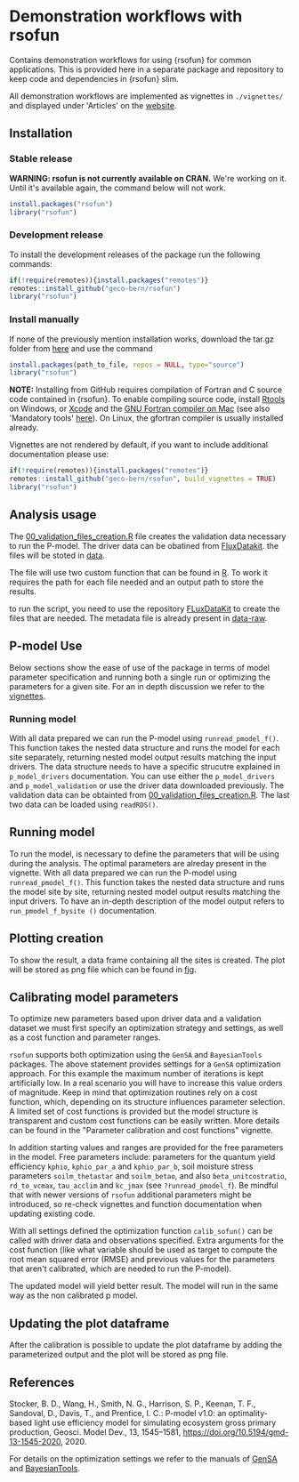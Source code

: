 # Demonstration workflows with rsofun

Contains demonstration workflows for using {rsofun} for common applications. This is provided here in a separate package and repository to keep code and dependencies in {rsofun} slim.

All demonstration workflows are implemented as vignettes in `./vignettes/` and displayed under 'Articles' on the [website](https://geco-bern.github.io/rsofun/articles/).

## Installation

### Stable release

**WARNING: rsofun is not currently available on CRAN.** We're working on it. Until it's available again, the command below will not work.

``` r
install.packages("rsofun")
library("rsofun")
```

### Development release

To install the development releases of the package run the following commands:

``` r
if(!require(remotes)){install.packages("remotes")}
remotes::install_github("geco-bern/rsofun")
library("rsofun")
```

### Install manually

If none of the previously mention installation works, download the tar.gz folder from [here](https://github.com/geco-bern/rsofun/releases/tag/v4.4) and use the command

``` r
install.packages(path_to_file, repos = NULL, type="source")
library("rsofun")
```

**NOTE:** Installing from GitHub requires compilation of Fortran and C source code contained in {rsofun}. To enable compiling source code, install [Rtools](https://cran.r-project.org/bin/windows/Rtools/) on Windows, or [Xcode](https://developer.apple.com/xcode/) and the [GNU Fortran compiler on Mac](https://github.com/fxcoudert/gfortran-for-macOS) (see also 'Mandatory tools' [here](https://mac.r-project.org/tools/)). On Linux, the gfortran compiler is usually installed already.

Vignettes are not rendered by default, if you want to include additional documentation please use:

``` r
if(!require(remotes)){install.packages("remotes")}
remotes::install_github("geco-bern/rsofun", build_vignettes = TRUE)
library("rsofun")
```

## Analysis usage

The [00_validation_files_creation.R](https://github.com/stineb/rsofundemo/tree/main/analysis) file creates the validation data necessary to run the P-model. The driver data can be obatined from [FluxDatakit](https://github.com/geco-bern/FluxDataKit/tree/main/data). the files will be stoted in [data](https://github.com/stineb/rsofundemo/tree/main/data).

The file will use two custom function that can be found in [R](https://github.com/stineb/rsofundemo/tree/main/R). To work it requires the path for each file needed and an output path to store the results.

to run the script, you need to use the repository [FLuxDataKit](https://github.com/geco-bern/FluxDataKit/tree/main) to create the files that are needed. The metadata file is already present in [data-raw](https://github.com/stineb/rsofundemo/tree/main/data-raw).

## P-model Use

Below sections show the ease of use of the package in terms of model parameter specification and running both a single run or optimizing the parameters for a given site. For an in depth discussion we refer to the [vignettes](https://geco-bern.github.io/rsofun/articles/).

### Running model

With all data prepared we can run the P-model using `runread_pmodel_f()`. This function takes the nested data structure and runs the model for each site separately, returning nested model output results matching the input drivers. The data structure needs to have a specific strucutre explained in `p_model_drivers` documentation.
You can use either the `p_model_drivers` and `p_model_validation` or use the driver data downloaded previously. The validation data can be obtainted from  [00_validation_files_creation.R](https://github.com/stineb/rsofundemo/tree/main/analysis). The last two data can be loaded using `readRDS()`.

## Running model

To run the model, is necessary to define the parameters that will be using during the analysis. The optimal parameters are alreday present in the vignette.
With all data prepared we can run the P-model using `runread_pmodel_f()`. This function takes the nested data structure and runs the model site by site, returning nested model output results matching the input drivers.
To have an in-depth description of the model output refers to `run_pmodel_f_bysite ()` documentation.

## Plotting creation

To show the result, a data frame containing all the sites is created. The plot will be stored as png file which can be found in [fig](https://github.com/stineb/rsofundemo/tree/main/fig). 

## Calibrating model parameters

To optimize new parameters based upon driver data and a validation dataset we must first specify an optimization strategy and settings, as well as a cost function and parameter ranges.

`rsofun` supports both optimization using the `GenSA` and `BayesianTools` packages. The above statement provides settings for a `GenSA` optimization approach. For this example the maximum number of iterations is kept artificially low. In a real scenario you will have to increase this value orders of magnitude. Keep in mind that optimization routines rely on a cost function, which, depending on its structure influences parameter selection. A limited set of cost functions is provided but the model structure is transparent and custom cost functions can be easily written. More details can be found in the "Parameter calibration and cost functions" vignette.

In addition starting values and ranges are provided for the free parameters in the model. Free parameters include: parameters for the quantum yield efficiency `kphio`, `kphio_par_a` and `kphio_par_b`, soil moisture stress parameters `soilm_thetastar` and `soilm_betao`, and also `beta_unitcostratio`, `rd_to_vcmax`, `tau_acclim` and `kc_jmax` (see `?runread_pmodel_f`). Be mindful that with newer versions of `rsofun` additional parameters might be introduced, so re-check vignettes and function documentation when updating existing code.

With all settings defined the optimization function `calib_sofun()` can be called with driver data and observations specified. Extra arguments for the cost function (like what variable should be used as target to compute the root mean squared error (RMSE) and previous values for the parameters that aren't calibrated, which are needed to run the P-model).

The updated model will yield better result. The model will run in the same way as the non calibrated p model.

## Updating the plot dataframe

After the calibration is possible to update the plot dataframe by adding the parameterized output and the plot will be stored as png file.

## References

Stocker, B. D., Wang, H., Smith, N. G., Harrison, S. P., Keenan, T. F., Sandoval, D., Davis, T., and Prentice, I. C.: P-model v1.0: an optimality-based light use efficiency model for simulating ecosystem gross primary production, Geosci. Model Dev., 13, 1545–1581, <https://doi.org/10.5194/gmd-13-1545-2020>, 2020.

For details on the optimization settings we refer to the manuals of [GenSA](https://cran.r-project.org/package=GenSA) and [BayesianTools](https://github.com/florianhartig/BayesianTools).
